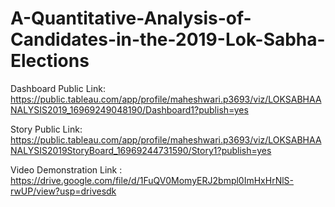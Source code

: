 # A-Quantitative-Analysis-of-Candidates-in-the-2019-Lok-Sabha-Elections

Dashboard Public Link: https://public.tableau.com/app/profile/maheshwari.p3693/viz/LOKSABHAANALYSIS2019_16969249048190/Dashboard1?publish=yes

Story Public Link: https://public.tableau.com/app/profile/maheshwari.p3693/viz/LOKSABHAANALYSIS2019StoryBoard_16969244731590/Story1?publish=yes

Video Demonstration Link : https://drive.google.com/file/d/1FuQV0MomyERJ2bmpl0ImHxHrNlS-rwUP/view?usp=drivesdk
